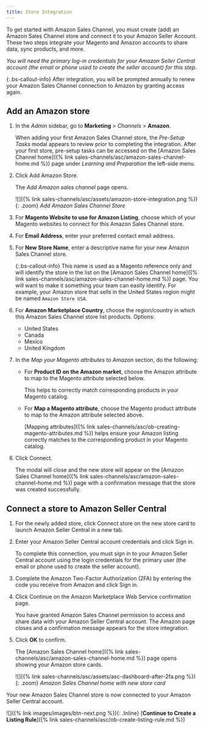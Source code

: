 ```yaml
---
title: Store Integration
---
```



To get started with Amazon Sales Channel, you must create (add) an Amazon Sales Channel store and connect it to your Amazon Seller Account. These two steps integrate your Magento and Amazon accounts to share data, sync products, and more.

_You will need the primary log-in credentials for your Amazon Seller Central account (the email or phone used to create the seller account) for this step._

{:.bs-callout-info}
After integration, you will be prompted annually to renew your Amazon Sales Channel connection to Amazon by granting access again.

## Add an Amazon store

1. In the _Admin_ sidebar, go to **Marketing** > _Channels_ > **Amazon**.

    When adding your first Amazon Sales Channel store, the _Pre-Setup Tasks_ modal appears to review prior to completing the integration. After your first store, pre-setup tasks can be accessed on the [Amazon Sales Channel home]({% link sales-channels/asc/amazon-sales-channel-home.md %}) page under _Learning and Preparation_ the left-side menu.

1. Click <span class="btn">Add Amazon Store</span>.

    The _Add Amazon sales channel_ page opens.

    ![]({% link sales-channels/asc/assets/amazon-store-integration.png %}){: .zoom}
    _Add Amazon Sales Channel Store_

1. For **Magento Website to use for Amazon Listing**, choose which of your Magento websites to connect for this Amazon Sales Channel store.

1. For **Email Address**, enter your preferred contact email address.

1. For **New Store Name**, enter a descriptive name for your new Amazon Sales Channel store.

   {:.bs-callout-info}
   This name is used as a Magento reference only and will identify the store in the list on the [Amazon Sales Channel home]({% link sales-channels/asc/amazon-sales-channel-home.md %}) page. You will want to make it something your team can easily identify. For example, your Amazon store that sells in the United States region might be named `Amazon Store USA`.

1. For **Amazon Marketplace Country**, choose the region/country in which this Amazon Sales Channel store list products. Options:

    - United States
    - Canada
    - Mexico
    - United Kingdom

1. In the _Map your Magento attributes to Amazon_ section, do the following:

    - For **Product ID on the Amazon market**, choose the Amazon attribute to map to the Magento attribute selected below.

       This helps to correctly match corresponding products in your Magento catalog.

    - For **Map a Magento attribute**, choose the Magento product attribute to map to the Amazon attribute selected above.

       [Mapping attributes]({% link sales-channels/asc/ob-creating-magento-attributes.md %}) helps ensure your Amazon listing correctly matches to the corresponding product in your Magento catalog.

1. Click <span class="btn">Connect</span>.

   The modal will close and the new store will appear on the [Amazon Sales Channel home]({% link sales-channels/asc/amazon-sales-channel-home.md %}) page with a confirmation message that the store was created successfully.

## Connect a store to Amazon Seller Central

1. For the newly added store, click <span class="btn">Connect store</span> on the new store card to launch Amazon Seller Central in a new tab.

1. Enter your Amazon Seller Central account credentials and click <span class="btn">Sign in</span>.

   To complete this connection, you must sign in to your Amazon Seller Central account using the login credentials for the primary user (the email or phone used to create the seller account).

1. Complete the Amazon Two-Factor Authorization (2FA) by entering the code you receive from Amazon and click <span class="btn">Sign in</span>.

1. Click <span class="btn">Continue</span> on the Amazon Marketplace Web Service confirmation page.

   You have granted Amazon Sales Channel permission to access and share data with your Amazon Seller Central account. The Amazon page closes and a confirmation message appears for the store integration.

1. Click **OK** to confirm.

   The [Amazon Sales Channel home]({% link sales-channels/asc/amazon-sales-channel-home.md %}) page opens showing your Amazon store cards.

   ![]({% link sales-channels/asc/assets/asc-dashboard-after-2fa.png %}){: .zoom}
    _Amazon Sales Channel home with new store card_

Your new Amazon Sales Channel store is now connected to your Amazon Seller Central account.

![]({% link images/images/btn-next.png %}){: .Inline} [**Continue to Create a Listing Rule**]({% link sales-channels/asc/ob-create-listing-rule.md %})
